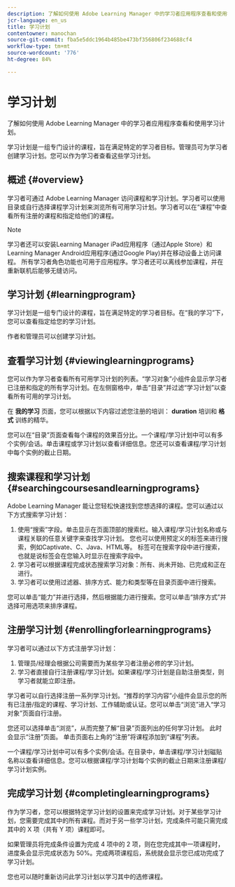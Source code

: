 ```yaml
---
description: 了解如何使用 Adobe Learning Manager 中的学习者应用程序查看和使用学习计划。
jcr-language: en_us
title: 学习计划
contentowner: manochan
source-git-commit: fba5e5ddc1964b485be473bf356806f234688cf4
workflow-type: tm+mt
source-wordcount: '776'
ht-degree: 84%

---
```




# 学习计划

了解如何使用 Adobe Learning Manager 中的学习者应用程序查看和使用学习计划。

学习计划是一组专门设计的课程，旨在满足特定的学习者目标。管理员可为学习者创建学习计划。您可以作为学习者查看这些学习计划。

## 概述 {#overview}

学习者可通过 Adobe Learning Manager 访问课程和学习计划。学习者可以使用目录或自行选择课程学习计划来浏览所有可用学习计划。学习者可以在“课程”中查看所有注册的课程和指定给他们的课程。

>[!NOTE]
>
>学习者还可以安装Learning Manager iPad应用程序（通过Apple Store）和Learning Manager Android应用程序(通过Google Play)并在移动设备上访问课程。 所有学习者角色功能也可用于应用程序。学习者还可以离线参加课程，并在重新联机后能够无缝访问。

## 学习计划 {#learningprogram}

学习计划是一组专门设计的课程，旨在满足特定的学习者目标。在“我的学习”下，您可以查看指定给您的学习计划。

作者和管理员可以创建学习计划。

## 查看学习计划 {#viewinglearningprograms}

您可以作为学习者查看所有可用学习计划的列表。“学习对象”小组件会显示学习者已注册和指定的所有学习计划。在左侧窗格中，单击“目录”并过滤“学习计划”以查看所有可用的学习计划。

在 **我的学习** 页面，您可以根据以下内容过滤您注册的培训： **duration** 培训和 **格式** 训练的精华。

您可以在“目录”页面查看每个课程的效果百分比。一个课程/学习计划中可以有多个实例/会话。单击课程或学习计划以查看详细信息。您还可以查看课程/学习计划中每个实例的截止日期。

## 搜索课程和学习计划 {#searchingcoursesandlearningprograms}

Adobe Learning Manager 能让您轻松快速找到您想选择的课程。您可以通过以下方式搜索学习计划：

1. 使用“搜索”字段。单击显示在页面顶部的搜索栏。输入课程/学习计划名称或与课程关联的任意关键字来查找学习计划。 您也可以使用预定义的标签来进行搜索，例如Captivate、C、Java、HTML等。 标签可在搜索字段中进行搜索，也就是说标签会在您输入时显示在搜索字段中。
1. 学习者可以根据课程完成状态搜索学习对象：所有、尚未开始、已完成和正在进行。
1. 学习者可以使用过滤器、排序方式、能力和类型等在目录页面中进行搜索。

您可以单击“能力”并进行选择，然后根据能力进行搜索。您可以单击“排序方式”并选择可用选项来排序课程。

## 注册学习计划 {#enrollingforlearningprograms}

学习者可以通过以下方式注册学习计划：

1. 管理员/经理会根据公司需要而为某些学习者注册必修的学习计划。
1. 学习者直接自行注册课程/学习计划。如果课程/学习计划是自助注册类型，则学习者就能立即注册。

学习者可以自行选择注册一系列学习计划。“推荐的学习内容”小组件会显示您的所有已注册/指定的课程、学习计划、工作辅助或认证。您可以单击“浏览”进入“学习对象”页面自行注册。

您还可以选择单击“浏览”，从而完整了解“目录”页面列出的任何学习计划。 此时会显示“注册”页面。 单击页面右上角的“注册”将课程添加到“课程”列表。

一个课程/学习计划中可以有多个实例/会话。在目录中，单击课程/学习计划磁贴名称以查看详细信息。您可以根据课程/学习计划每个实例的截止日期来注册课程/学习计划实例。

## 完成学习计划 {#completinglearningprograms}

作为学习者，您可以根据特定学习计划的设置来完成学习计划。对于某些学习计划，您需要完成其中的所有课程。而对于另一些学习计划，完成条件可能只需完成其中的 X 项（共有 Y 项）课程即可。

如果管理员将完成条件设置为完成 4 项中的 2 项，则在您完成其中一项课程时，进度条会显示完成状态为 50%。完成两项课程后，系统就会显示您已成功完成了学习计划。

您也可以随时重新访问此学习计划以学习其中的选修课程。
